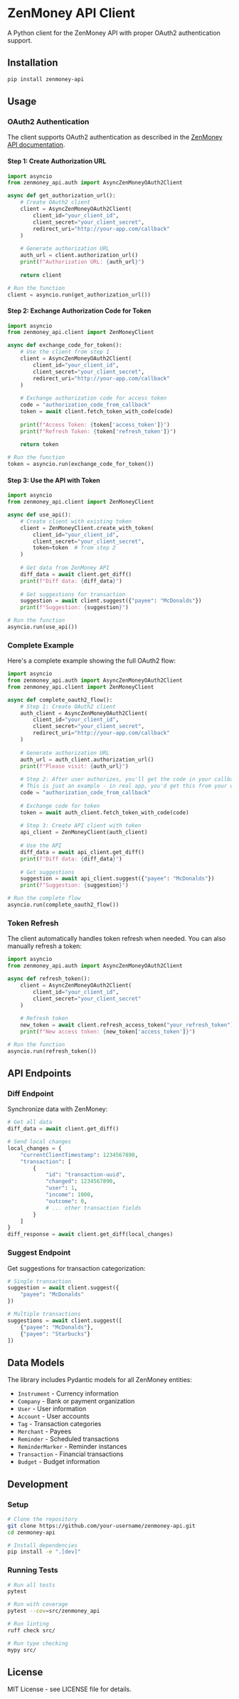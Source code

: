 # ZenMoney API Client

A Python client for the ZenMoney API with proper OAuth2 authentication support.

## Installation

```bash
pip install zenmoney-api
```

## Usage

### OAuth2 Authentication

The client supports OAuth2 authentication as described in the [ZenMoney API documentation](https://github.com/zenmoney/ZenPlugins/wiki/ZenMoney-API).

#### Step 1: Create Authorization URL

```python
import asyncio
from zenmoney_api.auth import AsyncZenMoneyOAuth2Client

async def get_authorization_url():
    # Create OAuth2 client
    client = AsyncZenMoneyOAuth2Client(
        client_id="your_client_id",
        client_secret="your_client_secret",
        redirect_uri="http://your-app.com/callback"
    )
    
    # Generate authorization URL
    auth_url = client.authorization_url()
    print(f"Authorization URL: {auth_url}")
    
    return client

# Run the function
client = asyncio.run(get_authorization_url())
```

#### Step 2: Exchange Authorization Code for Token

```python
import asyncio
from zenmoney_api.client import ZenMoneyClient

async def exchange_code_for_token():
    # Use the client from step 1
    client = AsyncZenMoneyOAuth2Client(
        client_id="your_client_id",
        client_secret="your_client_secret",
        redirect_uri="http://your-app.com/callback"
    )
    
    # Exchange authorization code for access token
    code = "authorization_code_from_callback"
    token = await client.fetch_token_with_code(code)
    
    print(f"Access Token: {token['access_token']}")
    print(f"Refresh Token: {token['refresh_token']}")
    
    return token

# Run the function
token = asyncio.run(exchange_code_for_token())
```

#### Step 3: Use the API with Token

```python
import asyncio
from zenmoney_api.client import ZenMoneyClient

async def use_api():
    # Create client with existing token
    client = ZenMoneyClient.create_with_token(
        client_id="your_client_id",
        client_secret="your_client_secret",
        token=token  # from step 2
    )
    
    # Get data from ZenMoney API
    diff_data = await client.get_diff()
    print(f"Diff data: {diff_data}")
    
    # Get suggestions for transaction
    suggestion = await client.suggest({"payee": "McDonalds"})
    print(f"Suggestion: {suggestion}")

# Run the function
asyncio.run(use_api())
```

### Complete Example

Here's a complete example showing the full OAuth2 flow:

```python
import asyncio
from zenmoney_api.auth import AsyncZenMoneyOAuth2Client
from zenmoney_api.client import ZenMoneyClient

async def complete_oauth2_flow():
    # Step 1: Create OAuth2 client
    auth_client = AsyncZenMoneyOAuth2Client(
        client_id="your_client_id",
        client_secret="your_client_secret",
        redirect_uri="http://your-app.com/callback"
    )
    
    # Generate authorization URL
    auth_url = auth_client.authorization_url()
    print(f"Please visit: {auth_url}")
    
    # Step 2: After user authorizes, you'll get the code in your callback
    # This is just an example - in real app, you'd get this from your web server
    code = "authorization_code_from_callback"
    
    # Exchange code for token
    token = await auth_client.fetch_token_with_code(code)
    
    # Step 3: Create API client with token
    api_client = ZenMoneyClient(auth_client)
    
    # Use the API
    diff_data = await api_client.get_diff()
    print(f"Diff data: {diff_data}")
    
    # Get suggestions
    suggestion = await api_client.suggest({"payee": "McDonalds"})
    print(f"Suggestion: {suggestion}")

# Run the complete flow
asyncio.run(complete_oauth2_flow())
```

### Token Refresh

The client automatically handles token refresh when needed. You can also manually refresh a token:

```python
import asyncio
from zenmoney_api.auth import AsyncZenMoneyOAuth2Client

async def refresh_token():
    client = AsyncZenMoneyOAuth2Client(
        client_id="your_client_id",
        client_secret="your_client_secret"
    )
    
    # Refresh token
    new_token = await client.refresh_access_token("your_refresh_token")
    print(f"New access token: {new_token['access_token']}")

# Run the function
asyncio.run(refresh_token())
```

## API Endpoints

### Diff Endpoint

Synchronize data with ZenMoney:

```python
# Get all data
diff_data = await client.get_diff()

# Send local changes
local_changes = {
    "currentClientTimestamp": 1234567890,
    "transaction": [
        {
            "id": "transaction-uuid",
            "changed": 1234567890,
            "user": 1,
            "income": 1000,
            "outcome": 0,
            # ... other transaction fields
        }
    ]
}
diff_response = await client.get_diff(local_changes)
```

### Suggest Endpoint

Get suggestions for transaction categorization:

```python
# Single transaction
suggestion = await client.suggest({
    "payee": "McDonalds"
})

# Multiple transactions
suggestions = await client.suggest([
    {"payee": "McDonalds"},
    {"payee": "Starbucks"}
])
```

## Data Models

The library includes Pydantic models for all ZenMoney entities:

- `Instrument` - Currency information
- `Company` - Bank or payment organization
- `User` - User information
- `Account` - User accounts
- `Tag` - Transaction categories
- `Merchant` - Payees
- `Reminder` - Scheduled transactions
- `ReminderMarker` - Reminder instances
- `Transaction` - Financial transactions
- `Budget` - Budget information

## Development

### Setup

```bash
# Clone the repository
git clone https://github.com/your-username/zenmoney-api.git
cd zenmoney-api

# Install dependencies
pip install -e ".[dev]"
```

### Running Tests

```bash
# Run all tests
pytest

# Run with coverage
pytest --cov=src/zenmoney_api

# Run linting
ruff check src/

# Run type checking
mypy src/
```

## License

MIT License - see LICENSE file for details.
